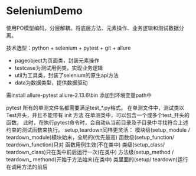# SeleniumDemo
使用PO模型编码，分层解耦。将底层方法、元素操作、业务逻辑和测试数据分离。

技术选型：python + selenium + pytest + git + allure

- pageobject为页面类，封装元素操作
- testcase为测试用例类，实现业务逻辑
- util为工具类，封装了selenium的原生api方法
- data为数据类型，提供数据驱动



需install allure-pytest
allure-2.13.6\bin 添加到环境变量path中

pytest
所有的单测文件名都需要满足test_*.py格式。
在单测文件中，测试类以Test开头，并且不能带有 init 方法
在单测类中，可以包含一个或多个test_开头的函数。
此时，在执行pytest命令时，会自动从当前目录及子目录中寻找符合上述约束的测试函数来执行。
setup,teardown同样更灵活：
模块级(setup_module / teardown_module)模块始末，全局的(优先最高)
函数级(setup_function/ teardown_function)只对 函数用例生效(不在类中)
类级(setup_class/ teardown_class)只在类中前后运行一次(在类中)
方法级(setup_method / teardown_ methond)开始于方法始末(在类中) 
类里面的(setup/ teardown)运行在调用方法的前后